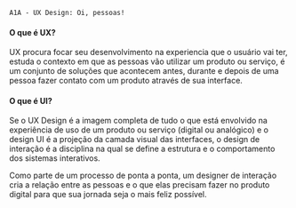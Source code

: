     A1A - UX Design: Oi, pessoas!

#### O que é UX? 
UX procura focar seu desenvolvimento na experiencia que o usuário vai ter, estuda o contexto em que as pessoas vão utilizar um produto ou serviço, é um conjunto de soluções que acontecem antes, durante e depois de uma pessoa fazer contato com um produto através de sua interface.

#### O que é UI? 
Se o UX Design é a imagem completa de tudo o que está envolvido na experiência de uso de um produto ou serviço (digital ou analógico) e o design UI é a projeção da camada visual das interfaces, o design de interação é a disciplina na qual se define a estrutura e o comportamento dos sistemas interativos.

Como parte de um processo de ponta a ponta, um designer de interação cria a relação entre as pessoas e o que elas precisam fazer no produto digital para que sua jornada seja o mais feliz possível.